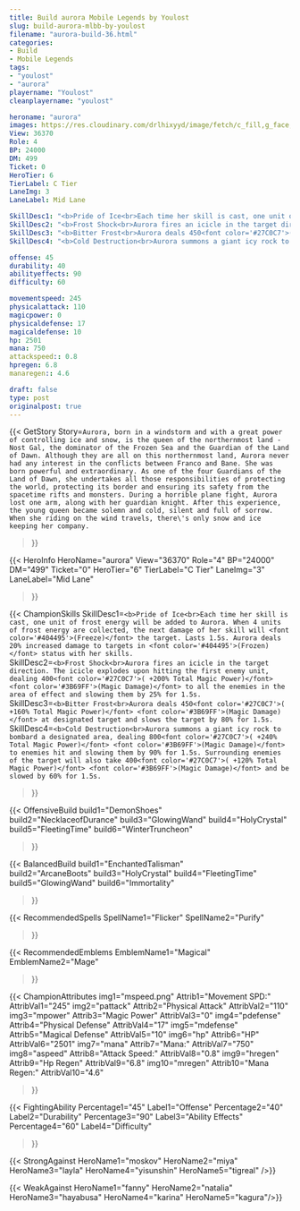 ```yaml
---
title: Build aurora Mobile Legends by Youlost
slug: build-aurora-mlbb-by-youlost
filename: "aurora-build-36.html"
categories: 
- Build 
- Mobile Legends
tags: 
- "youlost"
- "aurora"
playername: "Youlost"
cleanplayername: "youlost"

heroname: "aurora"
images: https://res.cloudinary.com/drlhixyyd/image/fetch/c_fill,g_face,f_auto/https://cdn2-build.mobagenie.my.id/p/images/banner/full/aurora.jpg
View: 36370 
Role: 4 
BP: 24000
DM: 499 
Ticket: 0 
HeroTier: 6 
TierLabel: C Tier 
LaneImg: 3
LaneLabel: Mid Lane 

SkillDesc1: "<b>Pride of Ice<br>Each time her skill is cast, one unit of frost energy will be added to Aurora. When 4 units of frost energy are collected, the next damage of her skill will <font color='#404495'>(Freeze)</font> the target. Lasts 1.5s. Aurora deals 20% increased damage to targets in <font color='#404495'>(Frozen)</font> status with her skills."   
SkillDesc2: "<b>Frost Shock<br>Aurora fires an icicle in the target direction. The icicle explodes upon hitting the first enemy unit, dealing 400<font color='#27C0C7'>( +200% Total Magic Power)</font> <font color='#3B69FF'>(Magic Damage)</font> to all the enemies in the area of effect and slowing them by 25% for 1.5s."   
SkillDesc3: "<b>Bitter Frost<br>Aurora deals 450<font color='#27C0C7'>( +160% Total Magic Power)</font> <font color='#3B69FF'>(Magic Damage)</font> at designated target and slows the target by 80% for 1.5s."   
SkillDesc4: "<b>Cold Destruction<br>Aurora summons a giant icy rock to bombard a designated area, dealing 800<font color='#27C0C7'>( +240% Total Magic Power)</font> <font color='#3B69FF'>(Magic Damage)</font> to enemies hit and slowing them by 90% for 1.5s. Surrounding enemies of the target will also take 400<font color='#27C0C7'>( +120% Total Magic Power)</font> <font color='#3B69FF'>(Magic Damage)</font> and be slowed by 60% for 1.5s."  

offense: 45 
durability: 40 
abilityeffects: 90 
difficulty: 60 

movementspeed: 245
physicalattack: 110
magicpower: 0
physicaldefense: 17
magicaldefense: 10
hp: 2501
mana: 750
attackspeed:: 0.8
hpregen: 6.8
manaregen:: 4.6

draft: false
type: post
originalpost: true
---
```



{{< GetStory 
Story=` Aurora, born in a windstorm and with a great power of controlling ice and snow, is the queen of the northernmost land - Nost Gal, the dominator of the Frozen Sea and the Guardian of the Land of Dawn. Although they are all on this northernmost land, Aurora never had any interest in the conflicts between Franco and Bane. She was born powerful and extraordinary. As one of the four Guardians of the Land of Dawn, she undertakes all those responsibilities of protecting the world, protecting its border and ensuring its safety from the spacetime rifts and monsters. During a horrible plane fight, Aurora lost one arm, along with her guardian knight. After this experience, the young queen became solemn and cold, silent and full of sorrow. When she riding on the wind travels, there\'s only snow and ice keeping her company. ` 
>}}

{{< HeroInfo 
HeroName="aurora" 
View="36370" 
Role="4" 
BP="24000" 
DM="499" 
Ticket="0" 
HeroTier="6" 
TierLabel="C Tier" 
LaneImg="3" 
LaneLabel="Mid Lane" 
>}}
 
{{< ChampionSkills 
SkillDesc1=`<b>Pride of Ice<br>Each time her skill is cast, one unit of frost energy will be added to Aurora. When 4 units of frost energy are collected, the next damage of her skill will <font color='#404495'>(Freeze)</font> the target. Lasts 1.5s. Aurora deals 20% increased damage to targets in <font color='#404495'>(Frozen)</font> status with her skills.`   
SkillDesc2=`<b>Frost Shock<br>Aurora fires an icicle in the target direction. The icicle explodes upon hitting the first enemy unit, dealing 400<font color='#27C0C7'>( +200% Total Magic Power)</font> <font color='#3B69FF'>(Magic Damage)</font> to all the enemies in the area of effect and slowing them by 25% for 1.5s.`   
SkillDesc3=`<b>Bitter Frost<br>Aurora deals 450<font color='#27C0C7'>( +160% Total Magic Power)</font> <font color='#3B69FF'>(Magic Damage)</font> at designated target and slows the target by 80% for 1.5s.`   
SkillDesc4=`<b>Cold Destruction<br>Aurora summons a giant icy rock to bombard a designated area, dealing 800<font color='#27C0C7'>( +240% Total Magic Power)</font> <font color='#3B69FF'>(Magic Damage)</font> to enemies hit and slowing them by 90% for 1.5s. Surrounding enemies of the target will also take 400<font color='#27C0C7'>( +120% Total Magic Power)</font> <font color='#3B69FF'>(Magic Damage)</font> and be slowed by 60% for 1.5s.`   
>}}

{{< OffensiveBuild 
build1="DemonShoes"  
build2="NecklaceofDurance" 
build3="GlowingWand" 
build4="HolyCrystal" 
build5="FleetingTime" 
build6="WinterTruncheon" 
>}} 

{{< BalancedBuild 
build1="EnchantedTalisman"  
build2="ArcaneBoots" 
build3="HolyCrystal" 
build4="FleetingTime" 
build5="GlowingWand" 
build6="Immortality" 
>}}


{{< RecommendedSpells 
SpellName1="Flicker" 
SpellName2="Purify" 
>}}  

{{< RecommendedEmblems 
EmblemName1="Magical" 
EmblemName2="Mage" 
>}}   


{{< ChampionAttributes
img1="mspeed.png" Attrib1="Movement SPD:" AttribVal1="245"
img2="pattack" Attrib2="Physical Attack" AttribVal2="110"
img3="mpower" Attrib3="Magic Power" AttribVal3="0"
img4="pdefense" Attrib4="Physical Defense" AttribVal4="17"
img5="mdefense" Attrib5="Magical Defense" AttribVal5="10"
img6="hp" Attrib6="HP" AttribVal6="2501"
img7="mana" Attrib7="Mana:" AttribVal7="750"
img8="aspeed" Attrib8="Attack Speed:" AttribVal8="0.8"
img9="hregen" Attrib9="Hp Regen" AttribVal9="6.8"
img10="mregen" Attrib10="Mana Regen:" AttribVal10="4.6"
>}}


{{< FightingAbility
Percentage1="45" Label1="Offense"
Percentage2="40" Label2="Durability"
Percentage3="90" Label3="Ability Effects"
Percentage4="60" Label4="Difficulty"
 >}}

{{< StrongAgainst 
HeroName1="moskov"
HeroName2="miya"
HeroName3="layla"
HeroName4="yisunshin"
HeroName5="tigreal"
/>}}

{{< WeakAgainst
HeroName1="fanny"
HeroName2="natalia"
HeroName3="hayabusa"
HeroName4="karina"
HeroName5="kagura"/>}}
